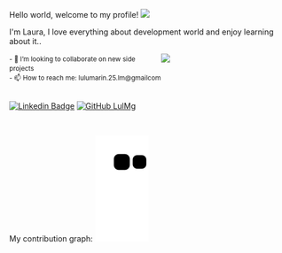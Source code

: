 Hello world, welcome to my profile! <img src="https://media.giphy.com/media/kFkDuCdGq5DJQQTL1X/giphy-downsized-large.gif" width= "40"/>

<p>I'm Laura, I love everything about development world and enjoy learning about it..</p>
<img align='right' src="https://media.giphy.com/media/iIqmM5tTjmpOB9mpbn/giphy.gif" width="230">
<small>
- 👯 I’m looking to collaborate on new side projects <br/>
- 📫 How to reach me: lulumarin.25.lm@gmailcom 
  <br/>
  <br/>
</small>

[![Linkedin Badge](https://img.shields.io/badge/-laura-blue?style=social&logo=Linkedin&logoColor=blue&link=https://linkedin.com/in/lauramarinlulm)](https://linkedin.com/in/lauramarinlulm)
[![GitHub LulMg](https://img.shields.io/github/followers/LulMg?label=follow&style=social)](https://github.com/LulMg)

 <br/>
 
My contribution graph:
![snake gif](https://github.com/LulMg/LulMg/blob/output/github-contribution-grid-snake.svg)
